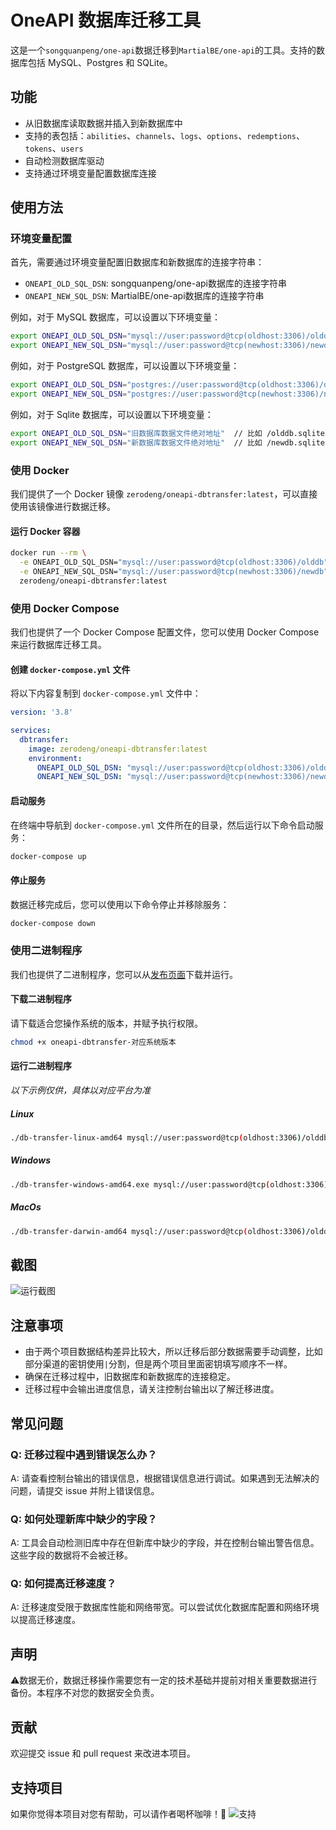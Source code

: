 # OneAPI 数据库迁移工具

这是一个`songquanpeng/one-api`数据迁移到`MartialBE/one-api`的工具。支持的数据库包括 MySQL、Postgres 和 SQLite。

## 功能

- 从旧数据库读取数据并插入到新数据库中
- 支持的表包括：`abilities`、`channels`、`logs`、`options`、`redemptions`、`tokens`、`users`
- 自动检测数据库驱动
- 支持通过环境变量配置数据库连接

## 使用方法

### 环境变量配置

首先，需要通过环境变量配置旧数据库和新数据库的连接字符串：

- `ONEAPI_OLD_SQL_DSN`: songquanpeng/one-api数据库的连接字符串
- `ONEAPI_NEW_SQL_DSN`: MartialBE/one-api数据库的连接字符串

例如，对于 MySQL 数据库，可以设置以下环境变量：

```bash
export ONEAPI_OLD_SQL_DSN="mysql://user:password@tcp(oldhost:3306)/olddb"
export ONEAPI_NEW_SQL_DSN="mysql://user:password@tcp(newhost:3306)/newdb"
```
例如，对于 PostgreSQL 数据库，可以设置以下环境变量：

```bash
export ONEAPI_OLD_SQL_DSN="postgres://user:password@tcp(oldhost:3306)/olddb"
export ONEAPI_NEW_SQL_DSN="postgres://user:password@tcp(newhost:3306)/newdb"
```

例如，对于 Sqlite 数据库，可以设置以下环境变量：

```bash
export ONEAPI_OLD_SQL_DSN="旧数据库数据文件绝对地址"  // 比如 /olddb.sqlite3 视你项目具体实施情况而定
export ONEAPI_NEW_SQL_DSN="新数据库数据文件绝对地址"  // 比如 /newdb.sqlite3 视你项目具体实施情况而定
```

### 使用 Docker

我们提供了一个 Docker 镜像 `zerodeng/oneapi-dbtransfer:latest`，可以直接使用该镜像进行数据迁移。

#### 运行 Docker 容器

```bash
docker run --rm \
  -e ONEAPI_OLD_SQL_DSN="mysql://user:password@tcp(oldhost:3306)/olddb" \
  -e ONEAPI_NEW_SQL_DSN="mysql://user:password@tcp(newhost:3306)/newdb" \
  zerodeng/oneapi-dbtransfer:latest
```

### 使用 Docker Compose

我们也提供了一个 Docker Compose 配置文件，您可以使用 Docker Compose 来运行数据库迁移工具。

#### 创建 `docker-compose.yml` 文件

将以下内容复制到 `docker-compose.yml` 文件中：

```yaml
version: '3.8'

services:
  dbtransfer:
    image: zerodeng/oneapi-dbtransfer:latest
    environment:
      ONEAPI_OLD_SQL_DSN: "mysql://user:password@tcp(oldhost:3306)/olddb"
      ONEAPI_NEW_SQL_DSN: "mysql://user:password@tcp(newhost:3306)/newdb"
```

#### 启动服务

在终端中导航到 `docker-compose.yml` 文件所在的目录，然后运行以下命令启动服务：

```bash
docker-compose up
```

#### 停止服务

数据迁移完成后，您可以使用以下命令停止并移除服务：

```bash
docker-compose down
```

### 使用二进制程序

我们也提供了二进制程序，您可以从[发布页面](https://github.com/ZeroDeng01/one-api-db-transfer/releases)下载并运行。

#### 下载二进制程序

请下载适合您操作系统的版本，并赋予执行权限。

```bash
chmod +x oneapi-dbtransfer-对应系统版本
```

#### 运行二进制程序
*以下示例仅供，具体以对应平台为准*
##### Linux
```bash
./db-transfer-linux-amd64 mysql://user:password@tcp(oldhost:3306)/olddb user:password@tcp(oldhost:3306)/newdb
```
##### Windows
```bash
./db-transfer-windows-amd64.exe mysql://user:password@tcp(oldhost:3306)/olddb user:password@tcp(oldhost:3306)/newdb
```
##### MacOs
```bash
./db-transfer-darwin-amd64 mysql://user:password@tcp(oldhost:3306)/olddb user:password@tcp(oldhost:3306)/newdb
```
## 截图
![运行截图](http://img.qiniu.zerodeng.com/img/202406110247982.png)


## 注意事项

- 由于两个项目数据结构差异比较大，所以迁移后部分数据需要手动调整，比如部分渠道的密钥使用`|`分割，但是两个项目里面密钥填写顺序不一样。
- 确保在迁移过程中，旧数据库和新数据库的连接稳定。
- 迁移过程中会输出进度信息，请关注控制台输出以了解迁移进度。

## 常见问题

### Q: 迁移过程中遇到错误怎么办？

A: 请查看控制台输出的错误信息，根据错误信息进行调试。如果遇到无法解决的问题，请提交 issue 并附上错误信息。

### Q: 如何处理新库中缺少的字段？

A: 工具会自动检测旧库中存在但新库中缺少的字段，并在控制台输出警告信息。这些字段的数据将不会被迁移。

### Q: 如何提高迁移速度？

A: 迁移速度受限于数据库性能和网络带宽。可以尝试优化数据库配置和网络环境以提高迁移速度。

## 声明
⚠️数据无价，数据迁移操作需要您有一定的技术基础并提前对相关重要数据进行备份。本程序不对您的数据安全负责。

## 贡献

欢迎提交 issue 和 pull request 来改进本项目。

## 支持项目

如果你觉得本项目对您有帮助，可以请作者喝杯咖啡！🎉
![支持](http://img.qiniu.zerodeng.com/img/202406112038424.jpg)
